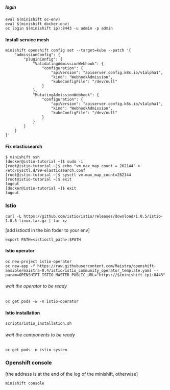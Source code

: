 ##### login
```console 
eval $(minishift oc-env) 
eval $(minishift docker-env)
oc login $(minishift ip):8443 -u admin -p admin
```

#### Install service mesh
```console 
minishift openshift config set --target=kube --patch '{
    "admissionConfig": {
        "pluginConfig": {
            "ValidatingAdmissionWebhook": {
                "configuration": {
                    "apiVersion": "apiserver.config.k8s.io/v1alpha1",
                    "kind": "WebhookAdmission",
                    "kubeConfigFile": "/dev/null"
                }
            },
            "MutatingAdmissionWebhook": {
                "configuration": {
                    "apiVersion": "apiserver.config.k8s.io/v1alpha1",
                    "kind": "WebhookAdmission",
                    "kubeConfigFile": "/dev/null"
                }
            }
        }
    }
}'
```

#### Fix elasticsearch
```console 
$ minishift ssh
[docker@istio-tutorial ~]$ sudo -i
[root@istio-tutorial ~]$ echo "vm.max_map_count = 262144" > /etc/sysctl.d/99-elasticsearch.conf
[root@istio-tutorial ~]$ sysctl vm.max_map_count=262144
[root@istio-tutorial ~]$ exit
logout
[docker@istio-tutorial ~]$ exit
logout
```

### Istio
```console 
curl -L https://github.com/istio/istio/releases/download/1.0.5/istio-1.0.5-linux.tar.gz | tar xz
```
[add istioctl in the bin foder to your env]
```console 
export PATH=<istioctl_path>:$PATH
```

#### Istio operator
```console 
oc new-project istio-operator
oc new-app -f https://raw.githubusercontent.com/Maistra/openshift-ansible/maistra-0.4/istio/istio_community_operator_template.yaml --param=OPENSHIFT_ISTIO_MASTER_PUBLIC_URL="https://$(minishift ip):8443"
```

###### wait the operator to be ready
```console 
oc get pods -w -n istio-operator
```

#### Istio installation
```console 
scripts/istio_installation.sh
```

###### wait the components to be ready
```console 
oc get pods -n istio-system
```


### Openshift console
[the address is at the end of the log of the minishift, otherwise]
```console 
minishift console
```
